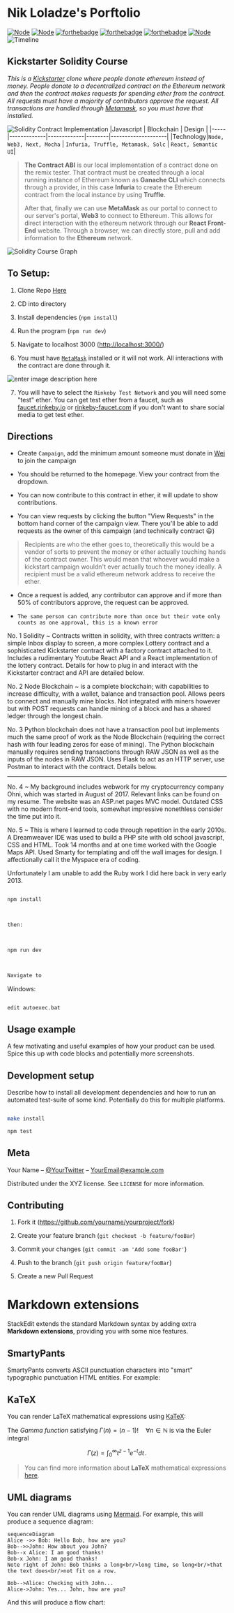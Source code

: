 
# Nik Loladze's Porftolio
[![Node](https://i.ibb.co/8sxWcrw/button-node.png)](https://nodejs.org/en/download/) [![Node](https://dabuttonfactory.com/button.png?t=NPM&f=Calibri-Bold&ts=24&tc=fff&tshs=1&tshc=000&hp=20&vp=8&c=5&bgt=gradient&bgc=3d85c6&ebgc=073763)](https://www.npmjs.com/get-npm) [![forthebadge](https://dabuttonfactory.com/button.png?t=Solidity+.0.4.17&f=Calibri-Bold&ts=24&tc=fff&tshs=1&tshc=000&hp=20&vp=8&c=5&bgt=gradient&bgc=3d85c6&ebgc=073763)](https://remix.ethereum.org/#optimize=false&version=soljson-v0.4.17+commit.bdeb9e52.js) [![forthebadge](https://dabuttonfactory.com/button.png?t=Infuria&f=Calibri-Bold&ts=24&tc=fff&tshs=1&tshc=000&hp=20&vp=8&c=5&bgt=gradient&bgc=3d85c6&ebgc=073763)](https://infura.io/) [![forthebadge](https://dabuttonfactory.com/button.png?t=Web3&f=Calibri-Bold&ts=24&tc=fff&tshs=1&tshc=000&hp=20&vp=8&c=5&bgt=gradient&bgc=3d85c6&ebgc=073763)](https://web3js.readthedocs.io/en/1.0/) [![Node](https://dabuttonfactory.com/button.png?t=Python+3&f=Calibri-Bold&ts=24&tc=fff&tshs=1&tshc=000&hp=20&vp=8&c=5&bgt=gradient&bgc=c00&ebgc=900)](https://www.anaconda.com/download/) 
![Timeline](https://i.ibb.co/Wpp6YDZ/2.jpg)
## Kickstarter Solidity Course
_This is a [Kickstarter](https://www.kickstarter.com/) clone where people donate ethereum instead of money. People donate to a decentralized contract on the Ethereum network and then the contract makes requests for spending ether from the contract. All requests must have a majority of contributors approve the request. All transactions are handled through [Metamask](https://metamask.io/), so you must have that installed._

![Solidity Contract](https://i.ibb.co/b5wTQJt/Kickstarter.jpg)
Implementation |Javascript   |	Blockchain  | Design |
|-----|-------------|-------------|--------|--------------------|
|Technology|`Node, Web3, Next, Mocha` | `Infuria, Truffle, Metamask, Solc` | `React, Semantic UI`|

> **The Contract ABI** is our local implementation of a contract done on the remix tester. That contract must be created through a local running instance of Ethereum known as **Ganache CLI**  which connects through a provider, in this case **Infuria** to create the Ethereum contract from the local instance by using **Truffle**. 
> 
> After that, finally we can use **MetaMask** as our portal to connect to our server's portal, **Web3** to connect to Ethereum. This allows for direct interaction with the ethereum network through our **React Front-End** website. Through a browser, we can directly store, pull and add information to the **Ethereum** network.

![Solidity Course Graph](https://i.ibb.co/0fY8BCs/1.jpg)

## To Setup:

1. Clone Repo [Here](https://github.com/dbader/)

2. CD into directory

3. Install dependencies (`npm install`)

4. Run the program (`npm run dev`)

5. Navigate to localhost 3000 (<http://localhost:3000/>)

6. You must have [`MetaMask`](https://metamask.io/) installed or it will not work. All interactions with the contract are done through it.

![enter image description here](https://i.ibb.co/6Pq6Z6R/3.jpg)

7. You will have to select the `Rinkeby Test Network` and you will need some "test" ether. You can get test ether from a faucet, such as [faucet.rinkeby.io](https://faucet.rinkeby.io/) or [rinkeby-faucet.com](http://rinkeby-faucet.com/) if you don't want to share social media to get test ether. 

## Directions


* Create `Campaign`, add the minimum amount someone must donate in [Wei](https://bit.ly/2VsrDUs) to join the campaign
 
* You should be returned to the homepage. View your contract from the dropdown.

* You can now contribute to this contract in ether, it will update to show contributions.

* You can view requests by clicking the button "View Requests" in the bottom hand corner of the campaign view. There you'll be able to add requests as the owner of this campaign (and technically contract :smiley:) 
>Recipients are who the ether goes to, theoretically this would be a vendor of sorts to prevent the money or ether actually touching hands of the contract owner. This would mean that whoever would make a kickstart campaign wouldn't ever actually touch the money ideally. A recipient must be a valid ethereum network address to receive the ether. 
* Once a request is added, any contributor can approve and if more than 50% of contributors approve, the request can be approved. 

* `The same person can contribute more than once but their vote only counts as one approval, this is a known error` 


No. 1 Solidity ~ Contracts written in solidity, with three contracts written: a simple Inbox display to screen, a more complex Lottery contract and a sophisticated Kickstarter contract with a factory contract attached to it. Includes a rudimentary Youtube React API and a React implementation of the lottery contract. Details for how to plug in and interact with the Kickstarter contract and API are detailed below.

  

No. 2 Node Blockchain ~ is a complete blockchain; with capabilities to increase difficulty, with a wallet, balance and transaction pool. Allows peers to connect and manually mine blocks. Not integrated with miners however but with POST requests can handle mining of a block and has a shared ledger through the longest chain.

  

No. 3 Python blockchain does not have a transaction pool but implements much the same proof of work as the Node Blockchain (requiring the correct hash with four leading zeros for ease of mining). The Python blockchain manually requires sending transactions through RAW JSON as well as the inputs of the nodes in RAW JSON. Uses Flask to act as an HTTP server, use Postman to interact with the contract. Details below.

  

____________________________________________________________

  

No. 4 ~ My background includes webwork for my cryptocurrency company Ohni, which was started in August of 2017. Relevant links can be found on my resume. The website was an ASP.net pages MVC model. Outdated CSS with no modern front-end tools, somewhat impressive nonethless consider the time put into it.

  

No. 5 ~ This is where I learned to code through repetition in the early 2010s. A Dreamweaver IDE was used to build a PHP site with old school javascript, CSS and HTML. Took 14 months and at one time worked with the Google Maps API. Used Smarty for templating and off the wall images for design. I affectionally call it the Myspace era of coding.

  

Unfortunately I am unable to add the Ruby work I did here back in very early 2013.

  
 

  




```sh

npm install

  

then:

  

npm run dev

  

Navigate to

```

  

Windows:

  

```sh

edit autoexec.bat

```

  

## Usage example

  

A few motivating and useful examples of how your product can be used. Spice this up with code blocks and potentially more screenshots.

  



  

## Development setup

  

Describe how to install all development dependencies and how to run an automated test-suite of some kind. Potentially do this for multiple platforms.

  

```sh

make install

npm test

```

  
  
  

## Meta

  

Your Name – [@YourTwitter](https://twitter.com/dbader_org) – YourEmail@example.com

  

Distributed under the XYZ license. See ``LICENSE`` for more information.

  
  
  

## Contributing

  

1. Fork it (<https://github.com/yourname/yourproject/fork>)

2. Create your feature branch (`git checkout -b feature/fooBar`)

3. Commit your changes (`git commit -am 'Add some fooBar'`)

4. Push to the branch (`git push origin feature/fooBar`)

5. Create a new Pull Request

  

<!-- Markdown link & img dfn's -->

[npm-image]: https://img.shields.io/npm/v/datadog-metrics.svg?style=flat-square

[npm-url]: https://npmjs.org/package/datadog-metrics

[npm-downloads]: https://img.shields.io/npm/dm/datadog-metrics.svg?style=flat-square

[travis-image]: https://img.shields.io/travis/dbader/node-datadog-metrics/master.svg?style=flat-square

[travis-url]: https://travis-ci.org/dbader/node-datadog-metrics

[wiki]: https://github.com/yourname/yourproject/wiki


# Markdown extensions

StackEdit extends the standard Markdown syntax by adding extra **Markdown extensions**, providing you with some nice features.




## SmartyPants

SmartyPants converts ASCII punctuation characters into "smart" typographic punctuation HTML entities. For example:



## KaTeX

You can render LaTeX mathematical expressions using [KaTeX](https://khan.github.io/KaTeX/):

The *Gamma function* satisfying $\Gamma(n) = (n-1)!\quad\forall n\in\mathbb N$ is via the Euler integral

$$
\Gamma(z) = \int_0^\infty t^{z-1}e^{-t}dt\,.
$$

> You can find more information about **LaTeX** mathematical expressions [here](http://meta.math.stackexchange.com/questions/5020/mathjax-basic-tutorial-and-quick-reference).


## UML diagrams

You can render UML diagrams using [Mermaid](https://mermaidjs.github.io/). For example, this will produce a sequence diagram:

```mermaid
sequenceDiagram
Alice ->> Bob: Hello Bob, how are you?
Bob-->>John: How about you John?
Bob--x Alice: I am good thanks!
Bob-x John: I am good thanks!
Note right of John: Bob thinks a long<br/>long time, so long<br/>that the text does<br/>not fit on a row.

Bob-->Alice: Checking with John...
Alice->John: Yes... John, how are you?
```

And this will produce a flow chart:

